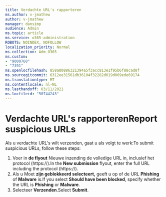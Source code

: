 ```yaml
---
title: Verdachte URL's rapporteren
ms.author: v-jmathew
author: v-jmathew
manager: dansimp
audience: Admin
ms.topic: article
ms.service: o365-administration
ROBOTS: NOINDEX, NOFOLLOW
localization_priority: Normal
ms.collection: Adm_O365
ms.custom:
- "9000760"
- "7391"
ms.openlocfilehash: 858a80886321394a5f3acc813e1f95b6f88cad8f
ms.sourcegitcommit: 6312ee31561db36104f32282d019d069ede69174
ms.translationtype: MT
ms.contentlocale: nl-NL
ms.lasthandoff: 03/11/2021
ms.locfileid: "50744243"
---
```

# <a name="report-suspicious-urls"></a><span data-ttu-id="03555-102">Verdachte URL's rapporteren</span><span class="sxs-lookup"><span data-stu-id="03555-102">Report suspicious URLs</span></span>

<span data-ttu-id="03555-103">Als u verdachte URL's wilt verzenden, gaat u als volgt te werk:</span><span class="sxs-lookup"><span data-stu-id="03555-103">To submit suspicious URLs, follow these steps:</span></span>

1. <span data-ttu-id="03555-104">Voer in **de flyout** Nieuwe inzending de volledige URL in, inclusief het protocol (https://).</span><span class="sxs-lookup"><span data-stu-id="03555-104">In the **New submission** flyout, enter the full URL including the protocol (https://).</span></span>
2. <span data-ttu-id="03555-105">Als u Moet **zijn geblokkeerd selecteert,** geeft u op of de URL **Phishing** of **Malware** is.</span><span class="sxs-lookup"><span data-stu-id="03555-105">If you select **Should have been blocked**, specify whether the URL is **Phishing** or **Malware**.</span></span>
3. <span data-ttu-id="03555-106">Selecteer **Verzenden**.</span><span class="sxs-lookup"><span data-stu-id="03555-106">Select **Submit**.</span></span>
